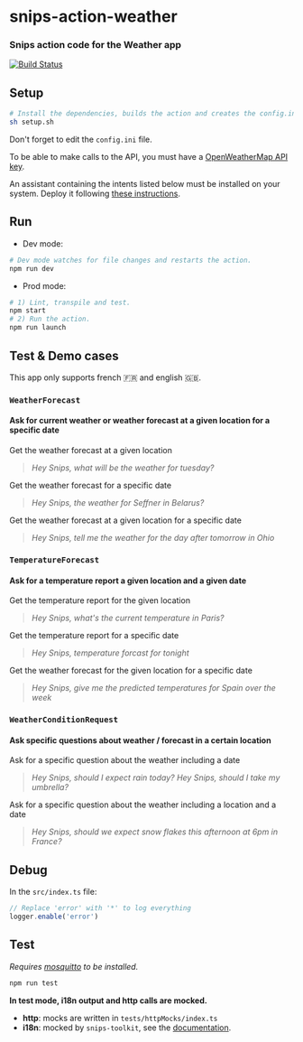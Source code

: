 # snips-action-weather

### Snips action code for the Weather app

[![Build Status](https://travis-ci.org/snipsco/snips-action-weather.svg?branch=master)](https://travis-ci.org/snipsco/snips-action-weather)

## Setup

```sh
# Install the dependencies, builds the action and creates the config.ini file.
sh setup.sh
```

Don't forget to edit the `config.ini` file.

To be able to make calls to the API, you must have a [OpenWeatherMap API key](https://openweathermap.org/api).

An assistant containing the intents listed below must be installed on your system. Deploy it following [these instructions](https://docs.snips.ai/articles/console/actions/deploy-your-assistant).

## Run

- Dev mode:

```sh
# Dev mode watches for file changes and restarts the action.
npm run dev
```

- Prod mode:

```sh
# 1) Lint, transpile and test.
npm start
# 2) Run the action.
npm run launch
```

## Test & Demo cases

This app only supports french 🇫🇷 and english 🇬🇧.

### `WeatherForecast`

#### Ask for current weather or weather forecast at a given location for a specific date

Get the weather forecast at a given location
> *Hey Snips, what will be the weather for tuesday?*

Get the weather forecast for a specific date
> *Hey Snips, the weather for Seffner in Belarus?*

Get the weather forecast at a given location for a specific date
> *Hey Snips, tell me the weather for the day after tomorrow in Ohio*

### `TemperatureForecast`

#### Ask for a temperature report a given location and a given date

Get the temperature report for the given location
> *Hey Snips, what's the current temperature in Paris?*

Get the temperature report for a specific date
> *Hey Snips, temperature forcast for tonight*

Get the weather forecast for the given location for a specific date
> *Hey Snips, give me the predicted temperatures for Spain over the week*

### `WeatherConditionRequest`

#### Ask specific questions about weather / forecast in a certain location

Ask for a specific question about the weather including a date
> *Hey Snips, should I expect rain today?*
> *Hey Snips, should I take my umbrella?*

Ask for a specific question about the weather including a location and a date
> *Hey Snips, should we expect snow flakes this afternoon at 6pm in France?*

## Debug

In the `src/index.ts` file:

```js
// Replace 'error' with '*' to log everything
logger.enable('error')
```

## Test

*Requires [mosquitto](https://mosquitto.org/download/) to be installed.*

```sh
npm run test
```

**In test mode, i18n output and http calls are mocked.**

- **http**: mocks are written in `tests/httpMocks/index.ts`
- **i18n**: mocked by `snips-toolkit`, see the [documentation](https://github.com/snipsco/snips-javascript-toolkit#i18n).
